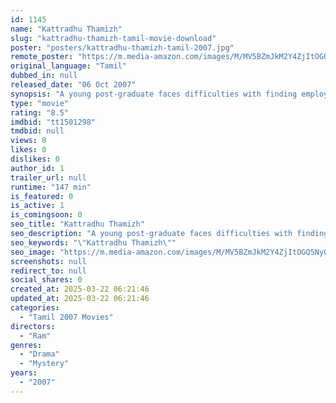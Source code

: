 ```yaml
---
id: 1145
name: "Kattradhu Thamizh"
slug: "kattradhu-thamizh-tamil-movie-download"
poster: "posters/kattradhu-thamizh-tamil-2007.jpg"
remote_poster: "https://m.media-amazon.com/images/M/MV5BZmJkM2Y4ZjItOGQ5Ny00Y2E2LTk3OTgtMjhmMTYyYzgwNDc0XkEyXkFqcGc@._V1_SX300.jpg"
original_language: "Tamil"
dubbed_in: null
released_date: "06 Oct 2007"
synopsis: "A young post-graduate faces difficulties with finding employment, and struggles against social inequalities."
type: "movie"
rating: "8.5"
imdbid: "tt1501298"
tmdbid: null
views: 0
likes: 0
dislikes: 0
author_id: 1
trailer_url: null
runtime: "147 min"
is_featured: 0
is_active: 1
is_comingsoon: 0
seo_title: "Kattradhu Thamizh"
seo_description: "A young post-graduate faces difficulties with finding employment, and struggles against social inequalities."
seo_keywords: "\"Kattradhu Thamizh\""
seo_image: "https://m.media-amazon.com/images/M/MV5BZmJkM2Y4ZjItOGQ5Ny00Y2E2LTk3OTgtMjhmMTYyYzgwNDc0XkEyXkFqcGc@._V1_SX300.jpg"
screenshots: null
redirect_to: null
social_shares: 0
created_at: 2025-03-22 06:21:46
updated_at: 2025-03-22 06:21:46
categories:
  - "Tamil 2007 Movies"
directors:
  - "Ram"
genres:
  - "Drama"
  - "Mystery"
years:
  - "2007"
---
```

